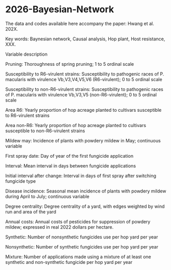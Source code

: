 # 2026-Bayesian-Network
The data and codes available here accompany the paper: Hwang et al. 202X. 

Key words: Baynesian network, Causal analysis, Hop plant, Host resistance, XXX.

Variable description

Pruning: Thoroughness of spring pruning; 1 to 5 ordinal scale

Susceptibility to R6-virulent strains: Susceptibility to pathogenic races of P. macularis with virulence Vb,V3,V4,V5,V6 (R6-virulent); 0 to 5 ordinal scale

Susceptibility to non-R6-virulent strains: Susceptibility to pathogenic races of P. macularis with virulence Vb,V3,V5 (non-R6-virulent); 0 to 5 ordinal scale

Area R6: Yearly proportion of hop acreage planted to cultivars susceptible to R6-virulent strains 

Area non-R6: Yearly proportion of hop acreage planted to cultivars susceptible to non-R6-virulent strains 

Mildew may: Incidence of plants with powdery mildew in May; continuous variable

First spray date: Day of year of the first fungicide application

Interval: Mean interval in days between fungicide applications

Initial interval after change: Interval in days of first spray after switching fungicide type

Disease incidence: Seasonal mean incidence of plants with powdery mildew during April to July; continuous variable

Degree centrality: Degree centrality of a yard, with edges weighted by wind run and area of the yard

Annual costs: Annual costs of pesticides for suppression of powdery mildew; expressed in real 2022 dollars per hectare.

Synthetic: Number of nonsynthetic fungicides use per hop yard per year

Nonsynthetic: Number of synthetic fungicides use per hop yard per year

Mixture: Number of applications made using a mixture of at least one synthetic and non-synthetic fungicide per hop yard per year 
